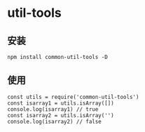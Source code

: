 # util-tools

## 安装
```
npm install common-util-tools -D
```
## 使用
```
const utils = require('common-util-tools')
const isarray1 = utils.isArray([])
console.log(isarray1) // true
const isarray2 = utils.isArray('')
console.log(isarray2) // false
```